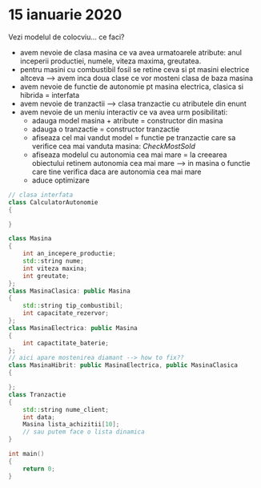 # 15 ianuarie 2020

Vezi modelul de colocviu... ce faci?
- avem nevoie de clasa masina ce va avea urmatoarele atribute: anul inceperii productiei, numele, viteza maxima,  greutatea.
- pentru masini cu combustibil fosil se retine ceva si pt masini electrice altceva --> avem inca doua clase ce vor mosteni clasa de baza masina
- avem nevoie de functie de autonomie pt masina electrica, clasica si hibrida = interfata 
- avem nevoie de tranzactii --> clasa tranzactie cu atributele din enunt
- avem nevoie de un meniu interactiv ce va avea urm posibilitati:
  - adauga model masina + atribute = constructor din masina
  - adauga o tranzactie = constructor tranzactie
  - afiseaza cel mai vandut model = functie pe tranzactie care sa verifice cea mai vanduta masina: *CheckMostSold*
  - afiseaza modelul cu autonomia cea mai mare = la creearea obiectului retinem autonomia cea mai mare --> in masina o functie care tine verifica daca are autonomia cea mai mare
  - aduce optimizare
```cpp
// clasa interfata
class CalculatorAutonomie
{

}

class Masina
{
    int an_incepere_productie;
    std::string nume;
    int viteza maxina;
    int greutate;
};
class MasinaClasica: public Masina
{
    std::string tip_combustibil;
    int capacitate_rezervor;
};
class MasinaElectrica: public Masina
{
    int capactitate_baterie;
};
// aici apare mostenirea diamant --> how to fix??
class MasinaHibrit: public MasinaElectrica, public MasinaClasica
{

};
class Tranzactie
{
    std::string nume_client;
    int data;
    Masina lista_achizitii[10];
    // sau putem face o lista dinamica 
}

int main()
{
    return 0;
}
```